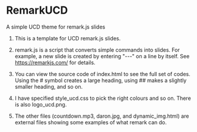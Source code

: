 # RemarkUCD
A simple UCD theme for remark.js slides

1. This is a template for UCD remark.js slides.

2. remark.js is a script that converts simple commands into slides. For example, a new slide is created by entering "---" on a line by itself. See https://remarkjs.com/ for details.

3. You can view the source code of index.html to see the full set of codes. Using the # symbol creates a large heading, using ## makes a slightly smaller heading, and so on.

4. I have specified style_ucd.css to pick the right colours and so on. There is also logo_ucd.png.

5. The other files (countdown.mp3, daron.jpg, and dynamic_img.html) are external files showing some examples of what remark can do.
